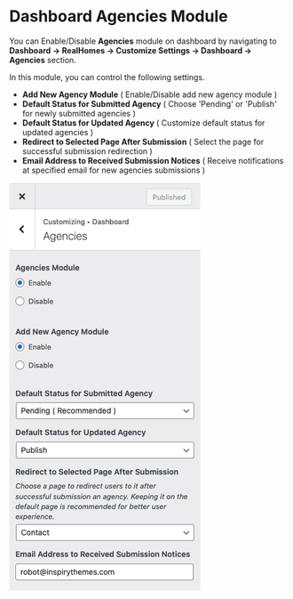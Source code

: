 # Dashboard Agencies Module
 
You can Enable/Disable **Agencies** module on dashboard by navigating to **Dashboard → RealHomes → Customize Settings → Dashboard → Agencies** section.

In this module, you can control the following settings.

- **Add New Agency Module** ( Enable/Disable add new agency module )
- **Default Status for Submitted Agency** ( Choose 'Pending' or 'Publish' for newly submitted agencies )
- **Default Status for Updated Agency** ( Customize default status for updated agencies )
- **Redirect to Selected Page After Submission** ( Select the page for successful submission redirection )
- **Email Address to Received Submission Notices** ( Receive notifications at specified email for new agencies submissions )

![Dashboard Agencies Module](images/dashboard/dashboard-agency-module.png)